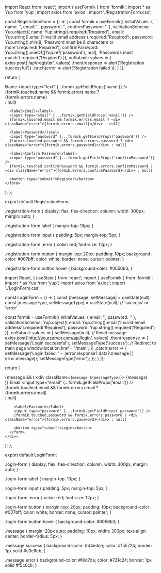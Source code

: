 import React from 'react';
import { useFormik } from 'formik';
import * as Yup from 'yup';
import axios from 'axios';
import './RegistrationForm.css';

const RegistrationForm = () => {
  const formik = useFormik({
    initialValues: {
      name: '',
      email: '',
      password: '',
      confirmPassword: ''
    },
    validationSchema: Yup.object({
      name: Yup.string().required('Required'),
      email: Yup.string().email('Invalid email address').required('Required'),
      password: Yup.string().min(8, 'Password must be 8 characters or more').required('Required'),
      confirmPassword: Yup.string().oneOf([Yup.ref('password'), null], 'Passwords must match').required('Required')
    }),
    onSubmit: values => {
      axios.post('/api/register', values)
        .then(response => alert('Registration successful'))
        .catch(error => alert('Registration failed'));
    }
  });

  return (
    <form onSubmit={formik.handleSubmit} className="registration-form">
      <label>Name</label>
      <input type="text" {...formik.getFieldProps('name')} />
      {formik.touched.name && formik.errors.name ? <div className="error">{formik.errors.name}</div> : null}
      
      <label>Email</label>
      <input type="email" {...formik.getFieldProps('email')} />
      {formik.touched.email && formik.errors.email ? <div className="error">{formik.errors.email}</div> : null}
      
      <label>Password</label>
      <input type="password" {...formik.getFieldProps('password')} />
      {formik.touched.password && formik.errors.password ? <div className="error">{formik.errors.password}</div> : null}
      
      <label>Confirm Password</label>
      <input type="password" {...formik.getFieldProps('confirmPassword')} />
      {formik.touched.confirmPassword && formik.errors.confirmPassword ? <div className="error">{formik.errors.confirmPassword}</div> : null}
      
      <button type="submit">Register</button>
    </form>
  );
};

export default RegistrationForm;








.registration-form {
  display: flex;
  flex-direction: column;
  width: 300px;
  margin: auto;
}

.registration-form label {
  margin-top: 10px;
}

.registration-form input {
  padding: 5px;
  margin-top: 5px;
}

.registration-form .error {
  color: red;
  font-size: 12px;
}

.registration-form button {
  margin-top: 20px;
  padding: 10px;
  background-color: #007bff;
  color: white;
  border: none;
  cursor: pointer;
}

.registration-form button:hover {
  background-color: #0056b3;
}




import React, { useState } from 'react';
import { useFormik } from 'formik';
import * as Yup from 'yup';
import axios from 'axios';
import './LoginForm.css';

const LoginForm = () => {
  const [message, setMessage] = useState(null);
  const [messageType, setMessageType] = useState(null); // 'success' or 'error'

  const formik = useFormik({
    initialValues: {
      email: '',
      password: ''
    },
    validationSchema: Yup.object({
      email: Yup.string().email('Invalid email address').required('Required'),
      password: Yup.string().required('Required')
    }),
    onSubmit: values => {
      setMessage(null); // Reset message
      axios.post('http://yourserver.com/api/login', values)
        .then(response => {
          setMessage('Login successful');
          setMessageType('success');
          // Redirect to main page
          window.location.href = '/main';
        })
        .catch(error => {
          setMessage('Login failed: ' + (error.response?.data?.message || error.message));
          setMessageType('error');
        });
    }
  });

  return (
    <div>
      {message && (
        <div className={`message ${messageType}`}>
          {message}
        </div>
      )}
      <form onSubmit={formik.handleSubmit} className="login-form">
        <label>Email</label>
        <input type="email" {...formik.getFieldProps('email')} />
        {formik.touched.email && formik.errors.email ? <div className="error">{formik.errors.email}</div> : null}

        <label>Password</label>
        <input type="password" {...formik.getFieldProps('password')} />
        {formik.touched.password && formik.errors.password ? <div className="error">{formik.errors.password}</div> : null}

        <button type="submit">Login</button>
      </form>
    </div>
  );
};

export default LoginForm;



.login-form {
  display: flex;
  flex-direction: column;
  width: 300px;
  margin: auto;
}

.login-form label {
  margin-top: 10px;
}

.login-form input {
  padding: 5px;
  margin-top: 5px;
}

.login-form .error {
  color: red;
  font-size: 12px;
}

.login-form button {
  margin-top: 20px;
  padding: 10px;
  background-color: #007bff;
  color: white;
  border: none;
  cursor: pointer;
}

.login-form button:hover {
  background-color: #0056b3;
}

.message {
  margin: 20px auto;
  padding: 10px;
  width: 300px;
  text-align: center;
  border-radius: 5px;
}

.message.success {
  background-color: #d4edda;
  color: #155724;
  border: 1px solid #c3e6cb;
}

.message.error {
  background-color: #f8d7da;
  color: #721c24;
  border: 1px solid #f5c6cb;
}
